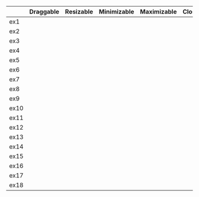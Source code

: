 |      | Draggable | Resizable | Minimizable | Maximizable | Closable | TitleBar | AlwaysOnTop | Styled | Menu | Other |
| ---- | --------- | --------- | ----------- | ----------- | -------- | -------- | ----------- | ------ | ---- | ----- |
| ex1  |           |           |             |             |          |          |             |        |      |       |
| ex2  |           |           |             |             |          |          |             |        |      |       |
| ex3  |           |           |             |             |          |          |             |        |      |       |
| ex4  |           |           |             |             |          |          |             |        |      |       |
| ex5  |           |           |             |             |          |          |             |        |      |       |
| ex6  |           |           |             |             |          |          |             |        |      |       |
| ex7  |           |           |             |             |          |          |             |        |      |       |
| ex8  |           |           |             |             |          |          |             |        |      |       |
| ex9  |           |           |             |             |          |          |             |        |      |       |
| ex10 |           |           |             |             |          |          |             |        |      |       |
| ex11 |           |           |             |             |          |          |             |        |      |       |
| ex12 |           |           |             |             |          |          |             |        |      |       |
| ex13 |           |           |             |             |          |          |             |        |      |       |
| ex14 |           |           |             |             |          |          |             |        |      |       |
| ex15 |           |           |             |             |          |          |             |        |      |       |
| ex16 |           |           |             |             |          |          |             |        |      |       |
| ex17 |           |           |             |             |          |          |             |        |      |       |
| ex18 |           |           |             |             |          |          |             |        |      |       |
